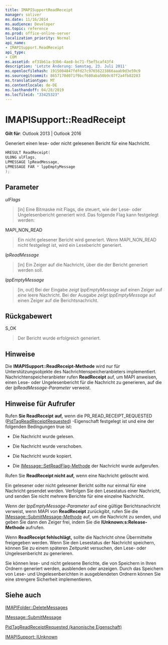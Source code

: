 ```yaml
---
title: IMAPISupportReadReceipt
manager: soliver
ms.date: 11/16/2014
ms.audience: Developer
ms.topic: reference
ms.prod: office-online-server
localization_priority: Normal
api_name:
- IMAPISupport.ReadReceipt
api_type:
- COM
ms.assetid: ef31b61a-93b6-4ae8-bc71-f5ef5caf43f4
description: 'Letzte Änderung: Samstag, 23. Juli 2011'
ms.openlocfilehash: 1915004847fdfd27c97656223866aaab9d3e59c9
ms.sourcegitcommit: 8657170d071f9bcf680aba50b9c07f2a4fb82283
ms.translationtype: MT
ms.contentlocale: de-DE
ms.lasthandoff: 04/28/2019
ms.locfileid: "33425323"
---
```

# <a name="imapisupportreadreceipt"></a>IMAPISupport::ReadReceipt

  
  
**Gilt für**: Outlook 2013 | Outlook 2016 
  
Generiert einen lese- oder nicht gelesenen Bericht für eine Nachricht.
  
```cpp
HRESULT ReadReceipt(
ULONG ulFlags,
LPMESSAGE lpReadMessage,
LPMESSAGE FAR * lppEmptyMessage
);
```

## <a name="parameters"></a>Parameter

 _ulFlags_
  
> [in] Eine Bitmaske mit Flags, die steuert, wie der Lese- oder Ungelesenbericht generiert wird. Das folgende Flag kann festgelegt werden:
    
MAPI_NON_READ 
  
> Ein nicht gelesener Bericht wird generiert. Wenn MAPI_NON_READ nicht festgelegt ist, wird ein Lesebericht generiert.
    
 _lpReadMessage_
  
> [in] Ein Zeiger auf die Nachricht, über die der Bericht generiert werden soll.
    
 _lppEmptyMessage_
  
> [in, out] Bei der Eingabe  _zeigt lppEmptyMessage_ auf einen Zeiger auf eine leere Nachricht. Bei der Ausgabe  _zeigt lppEmptyMessage_ auf einen Zeiger auf die Berichtsnachricht. 
    
## <a name="return-value"></a>Rückgabewert

S_OK 
  
> Der Bericht wurde erfolgreich generiert.
    
## <a name="remarks"></a>Hinweise

Die **IMAPISupport::ReadReceipt-Methode** wird nur für Unterstützungsobjekte des Nachrichtenspeicheranbieters implementiert. Nachrichtenspeicheranbieter rufen **ReadReceipt** auf, um MAPI anweisen, einen Lese- oder Ungelesenbericht für die Nachricht zu generieren, auf die der  _lpReadMessage-Parameter_ verweist. 
  
## <a name="notes-to-callers"></a>Hinweise für Aufrufer

Rufen **Sie ReadReceipt** **auf,** wenn die PR_READ_RECEIPT_REQUESTED ([PidTagReadReceiptRequested](pidtagreadreceiptrequested-canonical-property.md)) -Eigenschaft festgelegt ist und eine der folgenden Bedingungen true ist:
  
- Die Nachricht wurde gelesen.
    
- Die Nachricht wurde verschoben.
    
- Die Nachricht wurde kopiert.
    
- Die [IMessage::SetReadFlag-Methode](imessage-setreadflag.md) der Nachricht wurde aufgerufen. 
    
Rufen Sie **ReadReceipt nicht auf,** wenn eine Nachricht gelöscht wird. 
  
Ein gelesener oder nicht gelesener Bericht sollte nur einmal für eine Nachricht gesendet werden. Verfolgen Sie den Lesestatus einer Nachricht, und senden Sie nicht mehrere Berichte für eine einzelne Nachricht.
  
Wenn der  _lppEmptyMessage-Parameter_ auf eine gültige Berichtsnachricht verweist, wenn MAPI von **ReadReceipt** zurückgibt, rufen Sie die [IMessage::SubmitMessage-Methode](imessage-submitmessage.md) auf, um die Nachricht zu senden, und geben Sie dann den Zeiger frei, indem Sie die **IUnknown:s:Release-Methode** aufrufen. 
  
Wenn **ReadReceipt fehlschlägt,** sollte die Nachricht ohne Übermittelte freigegeben werden. Wenn Sie den Lesestatus der Nachricht speichern, können Sie zu einem späteren Zeitpunkt versuchen, den Lese- oder Ungelesenbericht zu generieren. 
  
Sie können lese- und nicht gelesene Berichte, die von Speichern in Ihren Ordnern generiert werden, ausblenden oder anzeigen. Durch das Speichern von Lese- und Ungelesenberichten in ausgeblendeten Ordnern können Sie eine strengere Sicherheit implementieren.
  
## <a name="see-also"></a>Siehe auch



[IMAPIFolder::DeleteMessages](imapifolder-deletemessages.md)
  
[IMessage::SubmitMessage](imessage-submitmessage.md)
  
[PidTagReadReceiptRequested (kanonische Eigenschaft)](pidtagreadreceiptrequested-canonical-property.md)
  
[IMAPISupport: IUnknown](imapisupportiunknown.md)

